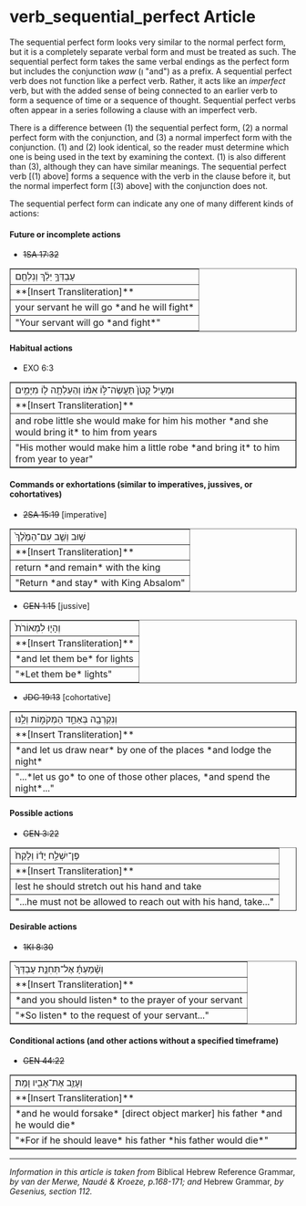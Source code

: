 # verb_sequential_perfect Article
The sequential perfect form looks very similar to the normal perfect form, but it is a completely separate verbal form and must be treated as such. The sequential perfect form takes the same verbal endings as the perfect form but includes the conjunction *waw* (וְ "and") as a prefix. A sequential perfect verb does not function like a perfect verb. Rather, it acts like an *imperfect* verb, but with the added sense of being connected to an earlier verb to form a sequence of time or a sequence of thought. Sequential perfect verbs often appear in a series following a clause with an imperfect verb.

There is a difference between (1) the sequential perfect form, (2) a normal perfect form with the conjunction, and (3) a normal imperfect form with the conjunction. (1) and (2) look identical, so the reader must determine which one is being used in the text by examining the context.  (1) is also different than (3), although they can have similar meanings.  The sequential perfect verb [(1) above] forms a sequence with the verb in the clause before it, but the normal imperfect form [(3) above] with the conjunction does not.

The sequential perfect form can indicate any one of many different kinds of actions:

#### **Future or incomplete actions**
* ~~1SA 17:32~~
<table border="1" class="docutils">
<colgroup>
<col width="100%" />
</colgroup>
<tbody valign="top">
<tr class="row-odd"><td>עַבְדְּךָ֣ יֵלֵ֔ךְ וְנִלְחַ֖ם</td>
</tr>
<tr class="row-even"><td>**[Insert Transliteration]**</td>
</tr>
<tr class="row-odd"><td>your servant he will go *and he will fight*</td>
</tr>
<tr class="row-even"><td>"Your servant will go *and fight*"</td>
</tr>
</tbody>
</table>

#### **Habitual actions**
* EXO 6:3
<table border="1" class="docutils">
<colgroup>
<col width="100%" />
</colgroup>
<tbody valign="top">
<tr class="row-odd"><td>וּמְעִ֤יל קָטֹן֙ תַּעֲשֶׂה־לּ֣וֹ אִמּ֔וֹ וְהַעַלְתָ֥ה ל֖וֹ מִיָּמִ֣ים</td>
</tr>
<tr class="row-even"><td>**[Insert Transliteration]**</td>
</tr>
<tr class="row-odd"><td>and robe little she would make for him his mother *and she would bring it* to him from years</td>
</tr>
<tr class="row-even"><td>"His mother would make him a little robe *and bring it* to him from year to year"</td>
</tr>
</tbody>
</table>

#### **Commands or exhortations (similar to imperatives, jussives, or cohortatives)**
* ~~2SA 15:19~~ [imperative]
<table border="1" class="docutils">
<colgroup>
<col width="100%" />
</colgroup>
<tbody valign="top">
<tr class="row-odd"><td>שׁ֣וּב וְשֵׁ֤ב עִם־הַמֶּ֙לֶךְ֙</td>
</tr>
<tr class="row-even"><td>**[Insert Transliteration]**</td>
</tr>
<tr class="row-odd"><td>return *and remain* with the king</td>
</tr>
<tr class="row-even"><td>"Return *and stay* with King Absalom" </td>
</tr>
</tbody>
</table>

* ~~GEN 1:15~~ [jussive]
<table border="1" class="docutils">
<colgroup>
<col width="100%" />
</colgroup>
<tbody valign="top">
<tr class="row-odd"><td>וְהָי֤וּ לִמְאוֹרֹת֙</td>
</tr>
<tr class="row-even"><td>**[Insert Transliteration]**</td>
</tr>
<tr class="row-odd"><td>*and let them be* for lights</td>
</tr>
<tr class="row-even"><td>"*Let them be* lights"</td>
</tr>
</tbody>
</table>

* ~~JDG 19:13~~ [cohortative]
<table border="1" class="docutils">
<colgroup>
<col width="100%" />
</colgroup>
<tbody valign="top">
<tr class="row-odd"><td>וְנִקְרְבָ֖ה בְּאַחַ֣ד הַמְּקֹמ֑וֹת וְלַ֥נּוּ</td>
</tr>
<tr class="row-even"><td>**[Insert Transliteration]**</td>
</tr>
<tr class="row-odd"><td>*and let us draw near* by one of the places *and lodge the night*</td>
</tr>
<tr class="row-even"><td>"...*let us go* to one of those other places, *and spend the night*..."</td>
</tr>
</tbody>
</table>

#### **Possible actions**
* ~~GEN 3:22~~
<table border="1" class="docutils">
<colgroup>
<col width="100%" />
</colgroup>
<tbody valign="top">
<tr class="row-odd"><td>פֶּן־יִשְׁלַ֣ח יָד֗וֹ וְלָקַח֙</td>
</tr>
<tr class="row-even"><td>**[Insert Transliteration]**</td>
</tr>
<tr class="row-odd"><td>lest he should stretch out his hand and take</td>
</tr>
<tr class="row-even"><td>"...he must not be allowed to reach out with his hand, take..."</td>
</tr>
</tbody>
</table>

#### **Desirable actions**
* ~~1KI 8:30~~
<table border="1" class="docutils">
<colgroup>
<col width="100%" />
</colgroup>
<tbody valign="top">
<tr class="row-odd"><td>וְשָׁ֨מַעְתָּ֜ אֶל־תְּחִנַּ֤ת עַבְדְּךָ֙</td>
</tr>
<tr class="row-even"><td>**[Insert Transliteration]**</td>
</tr>
<tr class="row-odd"><td>*and you should listen* to the prayer of your servant</td>
</tr>
<tr class="row-even"><td>"*So listen* to the request of your servant..."</td>
</tr>
</tbody>
</table>

#### **Conditional actions (and other actions without a specified timeframe)**
* ~~GEN 44:22~~
<table border="1" class="docutils">
<colgroup>
<col width="100%" />
</colgroup>
<tbody valign="top">
<tr class="row-odd"><td>וְעָזַ֥ב אֶת־אָבִ֖יו וָמֵֽת׃</td>
</tr>
<tr class="row-even"><td>**[Insert Transliteration]**</td>
</tr>
<tr class="row-odd"><td>*and he would forsake* [direct object marker] his father *and he would die*</td>
</tr>
<tr class="row-even"><td>"*For if he should leave* his father *his father would die*"</td>
</tr>
</tbody>
</table>

-------------------------------------------

*Information in this article is taken from* Biblical Hebrew Reference Grammar, *by van der Merwe, Naudé & Kroeze, p.168-171; and* Hebrew Grammar, *by Gesenius, section 112.*
  